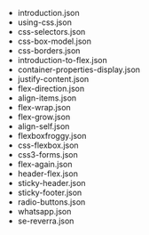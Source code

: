 - introduction.json
- using-css.json
- css-selectors.json
- css-box-model.json
- css-borders.json
- introduction-to-flex.json
- container-properties-display.json
- justify-content.json
- flex-direction.json
- align-items.json
- flex-wrap.json
- flex-grow.json
- align-self.json
- flexboxfroggy.json
- css-flexbox.json
- css3-forms.json
- flex-again.json
- header-flex.json
- sticky-header.json
- sticky-footer.json
- radio-buttons.json
- whatsapp.json
- se-reverra.json